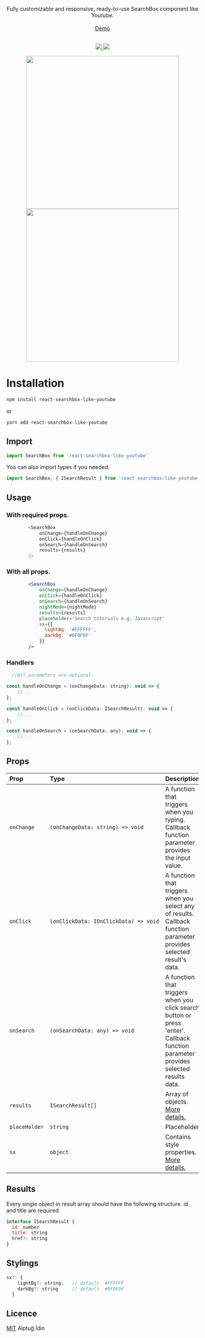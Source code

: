 
<!-- <p align="center">
<img src='https://user-images.githubusercontent.com/31244930/203983970-81c94aca-5a53-4372-b627-e0e476fd32c1.png' />
</p> -->
<p align="center">
Fully customizable and responsive, ready-to-use SearchBox component like Youtube.
<br>
<br>
<a target="_blank" href="https://alptugidin.github.io/react-searchbox-like-youtube/">Demo</a>
<br>
<br>
</p>
<p align="center">
<a href="https://badge.fury.io/js/react-searchbox-like-youtube"> 
<img src="https://badge.fury.io/js/react-searchbox-like-youtube.svg" />
<!-- <img alt="npm" src="https://img.shields.io/npm/dm/react-searchbox-like-youtube"> -->
<img alt"npm" src="https://img.shields.io/npm/dt/react-searchbox-like-youtube.svg">
</a>
</p>
<p align="center">
<img width="400" src="https://user-images.githubusercontent.com/31244930/206236669-77df3fc2-32f5-4efd-b2f1-9465aa1a0d54.gif"/>
<br>
<img width="400" src="https://user-images.githubusercontent.com/31244930/206236684-26f296c0-98dc-4e09-83df-efc7142e14a3.gif"/>
</p>



# Installation
```bash
npm install react-searchbox-like-youtube
```
or
```bash
yarn add react-searchbox-like-youtube
```

  
## Import

```javascript
import SearchBox from 'react-searchbox-like-youtube'
```

You can also import types if you needed.
```javascript
import SearchBox, { ISearchResult } from 'react-searchbox-like-youtube'
```
## Usage


### With required props.
```javascript
        <SearchBox
            onChange={handleOnChange}
            onClick={handleOnClick}
            onSearch={handleOnSearch}
            results={results}
        />
```

### With all props.

```jsx
        <SearchBox
            onChange={handleOnChange}
            onClick={handleOnClick}
            onSearch={handleOnSearch}
            nightMode={nightMode}
            results={results}
            placeholder='Search tutorials e.g. Javascript'
            sx={{
              lightBg: '#FFFFFF',
              darkBg: '#0F0F0F'
            }}
        />
```
### Handlers

```jsx
  //All parameters are optional.

const handleOnChange = (onChangeData: string): void => {
    //...
};

const handleOnClick = (onClickData: ISearchResult): void => {
    //...
};

const handleOnSearch = (onSearchData: any): void => {
    //...
};

```


  
## Props

| Prop      | Type      | Description                |
| :-------- | :------- | :------------------------- |
|`onChange` |<code>(onChangeData:&nbsp;string)&nbsp;=>&nbsp;void</code>  | A function that triggers when you typing. Callback function parameter provides the input value.|
|`onClick`|<code>(onClickData:&nbsp;IOnClickData)&nbsp;=>&nbsp;void</code>| A function that triggers when you select any of results. Callback function parameter provides selected result's data. |
|`onSearch`|<code>(onSearchData:&nbsp;any)&nbsp;=>&nbsp;void</code>| A function that triggers when you click search button or press 'enter'. Callback function parameter provides selected results data. |
|`results` | `ISearchResult[]` | Array of objects. [More details.](#results)|
|`placeHolder`|`string`| Placeholder |
|`sx`|`object`| Contains style properties. [More details.](#styling) |

## Results

Every single object in result array should have the following structure. id and title are required.

```javascript
interface ISearchResult {
  id: number
  title: string
  href?: string
}
```
## Stylings
```javascript
sx?: {
    lightBg?: string,   // default  #FFFFFF
    darkBg?: string     // default  #0F0F0F
  }
```
## Licence

[MIT](https://choosealicense.com/licenses/mit/) Alptuğ İdin

  
